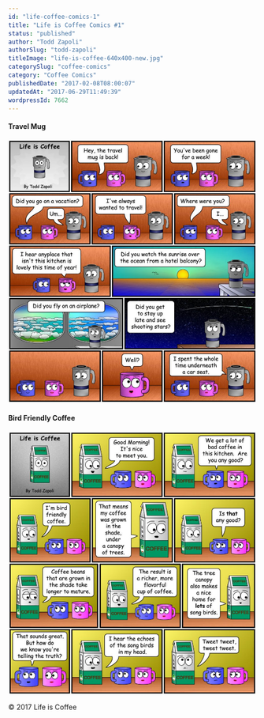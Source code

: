 ```yaml
---
id: "life-coffee-comics-1"
title: "Life is Coffee Comics #1"
status: "published"
author: "Todd Zapoli"
authorSlug: "todd-zapoli"
titleImage: "life-is-coffee-640x400-new.jpg"
categorySlug: "coffee-comics"
category: "Coffee Comics"
publishedDate: "2017-02-08T08:00:07"
updatedAt: "2017-06-29T11:49:39"
wordpressId: 7662
---
```


#### Travel Mug

![](Life-Is-Coffee-Week-Vacation1024-970x1024.jpg)

#### Bird Friendly Coffee

![](Life-Is-Coffee-Bird-Friendly-Coffee1024-970x1024.jpg)

© 2017 Life is Coffee
